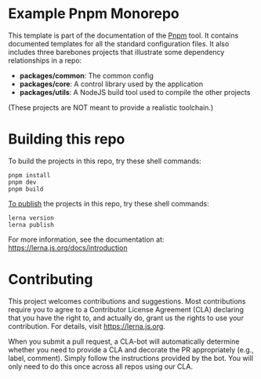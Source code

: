 # Example Pnpm Monorepo

This template is part of the documentation of the [Pnpm](https://www.pnpm.cn/) tool.
It contains documented templates for all the standard configuration files.
It also includes three barebones projects that illustrate some dependency
relationships in a repo:

- **packages/common**: The common config
- **packages/core**: A control library used by the application
- **packages/utils**: A NodeJS build tool used to compile the other projects

(These projects are NOT meant to provide a realistic toolchain.)


# Building this repo

To build the projects in this repo, try these shell commands:

```
pnpm install
pnpm dev
pnpm build
```

[To publish](https://lerna.js.org/docs/recipes/using-pnpm-with-lerna) the projects in this repo, try these shell commands:
```
lerna version
lerna publish
```
For more information, see the documentation at:  https://lerna.js.org/docs/introduction


# Contributing

This project welcomes contributions and suggestions.  Most contributions require you to agree to a
Contributor License Agreement (CLA) declaring that you have the right to, and actually do, grant us
the rights to use your contribution. For details, visit https://lerna.js.org.

When you submit a pull request, a CLA-bot will automatically determine whether you need to provide
a CLA and decorate the PR appropriately (e.g., label, comment). Simply follow the instructions
provided by the bot. You will only need to do this once across all repos using our CLA.

